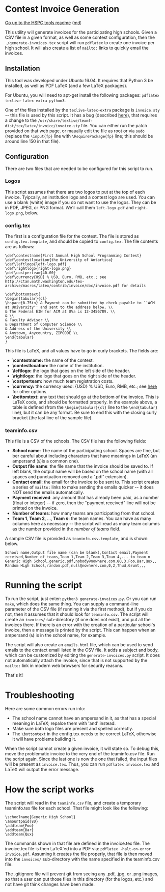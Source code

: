 Contest Invoice Generation
==========================

[Go up to the HSPC tools readme](../readme.html) ([md](../readme.md))

This utility will generate invoices for the participating high
schools.  Given a CSV file in a given format, as well as some contest
configuration, then the `./generate-invoices.tex` script will run
`pdflatex` to create one invoice per high school.  It will also create
a list of `mailto:` links to quickly email the invoices.

## Installation

This tool was developed under Ubuntu 16.04.  It requires that Python 3
be installed, as well as PDF LaTeX (and a few LaTeX packages).

For Ubuntu, you will need to apt-get install the following packages:
`pdflatex texlive-latex-extra python3`.

One of the files installed by the `texlive-latex-extra` package is
`invoice.sty` -- this file is used by this script.  It has a bug
(described
[here](https://bugs.launchpad.net/ubuntu/+source/texlive-extra/+bug/1324843)),
that requires a change to the
`/usr/share/texlive/texmf-dist/tex/latex/invoice/invoice.sty` file.
You can either run the patch provided on that web page, or maually
edit the file as root or via `sudo` (replace the `\input{fp}` line
with `\RequirePackage{fp}` line; this should be around line 150 in
that file).

## Configuration

There are two files that are needed to be configured for this script
to run.


### Logos

This script assumes that there are two logos to put at the top of each
invoice.  Tyipcally, an institution logo and a contest logo are used.
You can use a blank (white) image if you do not want to use the logos.
They can be in PDF, JPEG, or PNG format.  We'll call them
`left-logo.pdf` and `right-logo.png`, below.


### config.tex

The first is a configuration file for the contest.  The file is stored
as `config.tex.template`, and should be copied to `config.tex`.  The
file contents are as follows:

```
\def\contestname{First Annual High School Programming Contest}
\def\contestlocation{the University of Antartica}
\def\leftlogo{left-logo.pdf}
\def\rightlogo{right-logo.png}
\def\costperteam{40.00}
\def\currency{USD} % USD, Euro, RMB, etc.; see http://ctan.math.washington.edu/tex-archive/macros/latex/contrib/invoice/doc/invoice.pdf for details

\def\bottomtext{
\begin{tabular}{cl}
\hspace{0.75in} & Payment can be submitted by check payable to ``ACM at University'' and sent to the address below. \\
& The Federal EIN for ACM at UVa is 12-3456789. \\
& \\
& Faculty Advisor \\
& Department of Computer Science \\
& Address of the University \\
& Anytown, Anycountry, ZIPCODE \\
\end{tabular}
}
```

This file is LaTeX, and all values have to go in curly brackets.  The fields are:

- **\\contestname:** the name of the contest.
- **\\contestlocation:** the name of the institution.
- **\\leftlogo:** the logo that goes on the left side of the header.
- **\\rightlogo:** the logo that goes on the right side of the header.
- **\\costperteam:** how much team registration costs.
- **\\currency:** the currency used: {USD} % USD, Euro, RMB, etc.; see
  [here](http://ctan.math.washington.edu/tex-archive/macros/latex/contrib/invoice/doc/invoice.pdf)
  for other options.
- **\\bottomtext:** any text that should go at the bottom of the
  invoice.  This is LaTeX code, and should be formatted properly.  In
  the example above, a table is defined (from the
  `\begin{tabular}{cl}` line to the `\end{tabular}` line), but it can
  be any format.  Be sure to end this with the closing curly bracket
  (the last line of the sample file).


### teaminfo.csv

This file is a CSV of the schools.  The CSV file has the following
fields:

- **School name**: The name of the participating school.  Spaces are
  fine, but ber careful about including characters that have meanings
  in LaTeX (an ampersand (`&`)is a common one).
- **Output file name**: the file name that the invoice should be saved
  to.  If left blank, the output name will be based on the school name
  (with all spaces and punctuation removed and a '.pdf' extension).
- **Contact email**: the email for the invoice to be sent to.  This
  script creates a series of `mailto:` links to make sending the
  emails quicker -- it does NOT send the emails automatically.
- **Payment received**: any amount that has already been paid, as a
  number (float or integer) -- if zero, then the "payment received"
  line will not be printed on the invoice.
- **Number of teams**: how many teams are participating from that
  school.
- **Team 1**, **Team 2**, ..., **Team $n$**: the team names.  You can
  have as many columns here as necessary -- the script will read as
  many team columns as the number provided in the *number of teams*
  field.

A sample CSV file is provided as `teaminfo.csv.template`, and is shown
below.

```
School name,Output file name (can be blank),Contact email,Payment received,Number of teams,Team 1,Team 2,Team 3,Team 4,... to team n
Generic High School,generic.pdf,nobody@nowhere.com,80,3,Foo,Bar,Qux,,
Random High School,random.pdf,null@nowhere.com,0,2,Thud,Grunt,,,
```

# Running the script

To run the script, just enter: `python3 generate-invoices.py`.  Or you
can run `make`, which does the same thing.  You can supply a
command-line parameter of the CSV file (if running it via the first
method), but if you do not, then it assumes that it should look for
`teaminfo.csv`.  The script will create an `invoices/` sub-directory
(if one does not exist), and put all the invoices there.  If there is
an error with the creation of a particular school's invoice, then a
message is printed by the script.  This can happen when an ampersand
(`&`) is in the school name, for example.

The script will also create an `emails.html` file, which can be used
to send emails to the contact email listed in the CSV file.  It adds a
subject and body, which can be customized by editing the
`generate-invoices.py` script.  It does not automatically attach the
invoice, since that is not supported by the `mailto:` link in modern
web browsers for security reasons.

That's it!

# Troubleshooting

Here are some common errors run into:

- The school name cannot have an ampersand in it, as that has a
  special meaning in LaTeX; repalce them with 'and' instead.
- Make sure both logo files are present and spelled correctly.
- The `\bottomtext` in the config.tex needs to be correct LaTeX,
  otherwise it will have problems building it.

When the script cannot create a given invoice, it will state so.  To
debug this, move the problematic invoice to the very end of the
teaminfo.csv file.  Run the script again.  Since the last one is now
the one that failed, the input files will be present as `invoice.tex`.
Thus, you can run `pdflatex invoice.tex` and LaTeX will output the
error message.


# How the script works

The script will read in the `teaminfo.csv` file, and create a
temporary teaminfo.tex file for each school.  That file might look
like the following:

```
\schoolname{Generic High School}
\amountpaid{80}
\addteam{Foo}
\addteam{Bar}
\addteam{Qux}
```

The commands shown in that file are defined in the invoice.tex file.
The invoice.tex file is then LaTeX'ed into a PDF via: `pdflatex
-halt-on-error invoice.pdf`.  Assuming it creates the file properly,
that file is then moved into the `invoices/` sub-directory with the
name specified in the teaminfo.csv file.

The .gitignore file will prevent git from seeing any .pdf, .jpg, or
.png images, so that a user can put those files in this directory (for
the logos, etc.) and not have git think changes have been made.
